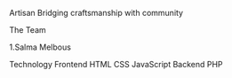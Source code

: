 Artisan
                                               Bridging craftsmanship with community



The Team

1.Salma Melbous

Technology
Frontend
HTML
CSS
JavaScript
Backend
PHP

